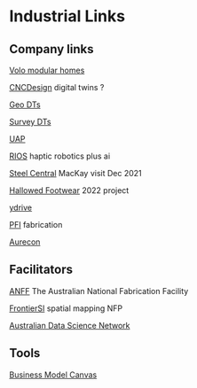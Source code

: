 # Industrial Links
<!-- Industrial contracts -->

## Company links
[Volo modular homes](http://www.volomodular.com.au/residential-modular-home/)

[CNCDesign](https://www.cncdesign.com.au/) digital twins ?

[Geo DTs](https://www.aamgroup.com/)

[Survey DTs](https://www.fugro.com/)

[UAP](https://cooperativeresearch.org.au/robot-artist-with-eyes-delivers-international-growth-for-aussie-company-and-creates-new-jobs-for-humans/)

[RIOS](https://www.rios.ai/) haptic robotics plus ai

[Steel Central](https://www.steelcentral.com.au/) MacKay visit Dec 2021

[Hallowed Footwear](https://hallowedfootwear.com.au/) 2022 project

[ydrive](http://ydrive.me/)

[PFI](https://www.pfi.com.au/) fabrication

[Aurecon](https://www.aurecongroup.com/)

## Facilitators
[ANFF](https://www.anff.org.au/) The Australian National Fabrication Facility

[FrontierSI](https://frontiersi.com.au/) spatial mapping NFP

[Australian Data Science Network](https://www.australiandatascience.net/)

## Tools
[Business Model Canvas](https://miro.com/app/board/o9J_l_ZGBKg=/?utm_campaign=Free%20Tools%20Download&utm_medium=email&_hsmi=135218566&_hsenc=p2ANqtz--H0vvrTVRYjtkhRYr98oUCnF0RVJWbmTTOSacHTUznCe60B8-a1ic4SC_B5J9RXinJc9H1pYux5fP3Kg6QxwcfJSsVH9BKMq93CviMKyr0CaMvvms&utm_content=135218566&utm_source=hs_automation)
